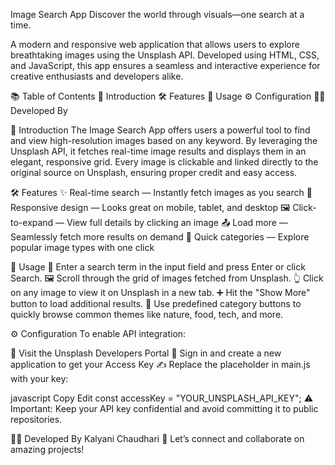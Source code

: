 Image Search App
Discover the world through visuals—one search at a time.

A modern and responsive web application that allows users to explore breathtaking images using the Unsplash API. Developed using HTML, CSS, and JavaScript, this app ensures a seamless and interactive experience for creative enthusiasts and developers alike.

📚 Table of Contents
🚀 Introduction
🛠️ Features
🎯 Usage
⚙️ Configuration
👩‍💻 Developed By

🚀 Introduction
The Image Search App offers users a powerful tool to find and view high-resolution images based on any keyword. By leveraging the Unsplash API, it fetches real-time image results and displays them in an elegant, responsive grid. Every image is clickable and linked directly to the original source on Unsplash, ensuring proper credit and easy access.

🛠️ Features
✨ Real-time search — Instantly fetch images as you search
📱 Responsive design — Looks great on mobile, tablet, and desktop
🖼️ Click-to-expand — View full details by clicking an image
📤 Load more — Seamlessly fetch more results on demand
📂 Quick categories — Explore popular image types with one click

🎯 Usage
🔎 Enter a search term in the input field and press Enter or click Search.
🖼️ Scroll through the grid of images fetched from Unsplash.
👆 Click on any image to view it on Unsplash in a new tab.
➕ Hit the "Show More" button to load additional results.
📁 Use predefined category buttons to quickly browse common themes like nature, food, tech, and more.

⚙️ Configuration
To enable API integration:

🔐 Visit the Unsplash Developers Portal
🧾 Sign in and create a new application to get your Access Key
✍️ Replace the placeholder in main.js with your key:

javascript
Copy
Edit
const accessKey = "YOUR_UNSPLASH_API_KEY";
⚠️ Important: Keep your API key confidential and avoid committing it to public repositories.

👩‍💻 Developed By
Kalyani Chaudhari
💌 Let’s connect and collaborate on amazing projects!
